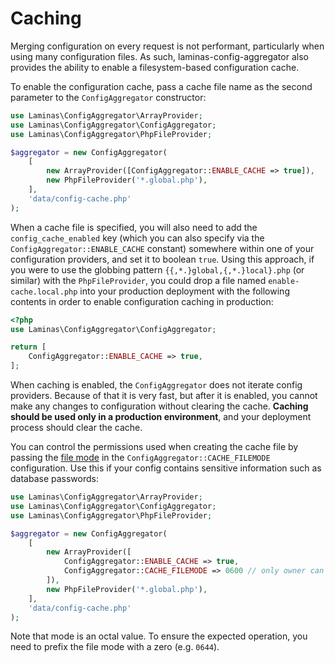 # Caching

Merging configuration on every request is not performant, particularly when
using many configuration files. As such, laminas-config-aggregator also
provides the ability to enable a filesystem-based configuration cache.

To enable the configuration cache, pass a cache file name as the second
parameter to the `ConfigAggregator` constructor:

```php
use Laminas\ConfigAggregator\ArrayProvider;
use Laminas\ConfigAggregator\ConfigAggregator;
use Laminas\ConfigAggregator\PhpFileProvider;

$aggregator = new ConfigAggregator(
    [
        new ArrayProvider([ConfigAggregator::ENABLE_CACHE => true]),
        new PhpFileProvider('*.global.php'),
    ],
    'data/config-cache.php'
);
```

When a cache file is specified, you will also need to add the
`config_cache_enabled` key (which you can also specify via the
`ConfigAggregator::ENABLE_CACHE` constant) somewhere within one of your
configuration providers, and set it to boolean `true`. Using this approach, if
you were to use the globbing pattern `{{,*.}global,{,*.}local}.php` (or similar)
with the `PhpFileProvider`, you could drop a file named `enable-cache.local.php`
into your production deployment with the following contents in order to enable
configuration caching in production:

```php
<?php
use Laminas\ConfigAggregator\ConfigAggregator;

return [
    ConfigAggregator::ENABLE_CACHE => true,
];
```

When caching is enabled, the `ConfigAggregator` does not iterate config
providers. Because of that it is very fast, but after it is enabled, you cannot
make any changes to configuration without clearing the cache. **Caching should
be used only in a production environment**, and your deployment process should
clear the cache.

You can control the permissions used when creating the cache file by passing
the [file mode](http://php.net/manual/en/function.chmod.php) in the
`ConfigAggregator::CACHE_FILEMODE` configuration. Use this if your config
contains sensitive information such as database passwords:

```php
use Laminas\ConfigAggregator\ArrayProvider;
use Laminas\ConfigAggregator\ConfigAggregator;
use Laminas\ConfigAggregator\PhpFileProvider;

$aggregator = new ConfigAggregator(
    [
        new ArrayProvider([
            ConfigAggregator::ENABLE_CACHE => true,
            ConfigAggregator::CACHE_FILEMODE => 0600 // only owner can read and write
        ]),
        new PhpFileProvider('*.global.php'),
    ],
    'data/config-cache.php'
);
```

Note that mode is an octal value. To ensure the expected operation, you need
to prefix the file mode with a zero (e.g. `0644`).

